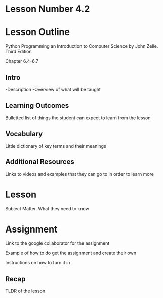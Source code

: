 # Lesson Number 4.2

# Lesson Outline #

Python Programming an Introduction to Computer Science by John Zelle. Third Edition

Chapter 6.4-6.7

## Intro ##

-Description
-Overview of what will be taught

## Learning Outcomes ##

Bulletted list of things the student can expect to learn from the lesson

## Vocabulary ##

Little dictionary of key terms and their meanings

## Additional Resources ##

Links to videos and examples that they can go to in order to learn more

# Lesson #

Subject Matter. What they need to know

# Assignment #

Link to the google collaborator for the assignment

Example of how to do get the assignment and create their own

Instructions on how to turn it in

## Recap ##

TLDR of the lesson

